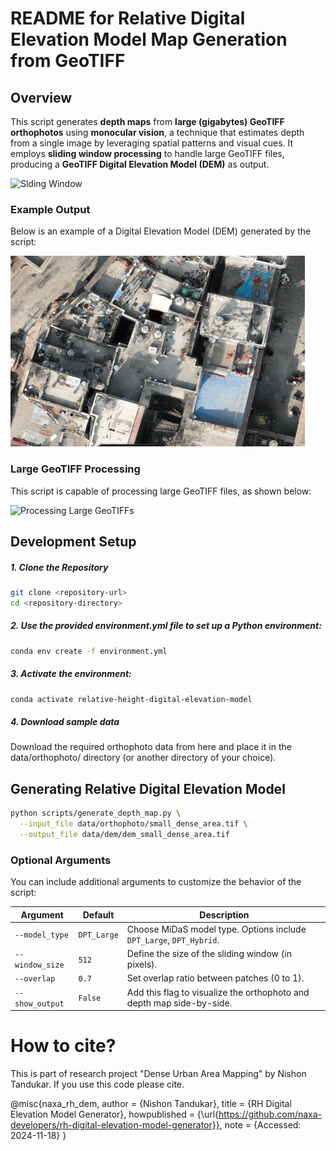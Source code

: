 # README for Relative Digital Elevation Model Map Generation from GeoTIFF
## Overview
This script generates **depth maps** from **large (gigabytes) GeoTIFF orthophotos**  using **monocular vision**, a technique that estimates depth from a single image by leveraging spatial patterns and visual cues. It employs **sliding window processing** to handle large GeoTIFF files, producing a **GeoTIFF Digital Elevation Model (DEM)** as output.

![Slding Window](docs/images/1.gif)


### Example Output
Below is an example of a Digital Elevation Model (DEM) generated by the script:

![Digital Elevation Model](docs/images/6.gif)

### Large GeoTIFF Processing
This script is capable of processing large GeoTIFF files, as shown below:

![Processing Large GeoTIFFs](https://github.com/user-attachments/assets/544a3b32-502f-43d4-b240-ccc19daedd5d)


## Development Setup

##### 1. Clone the Repository
```bash
git clone <repository-url>
cd <repository-directory>
```

##### 2. Use the provided environment.yml file to set up a Python environment:
```bash
conda env create -f environment.yml
```

##### 3. Activate the environment: 
```bash
conda activate relative-height-digital-elevation-model
```

##### 4. Download sample data
Download the required orthophoto data from here and place it in the data/orthophoto/ directory (or another directory of your choice).


## Generating Relative Digital Elevation Model
```bash
python scripts/generate_depth_map.py \
  --input_file data/orthophoto/small_dense_area.tif \
  --output_file data/dem/dem_small_dense_area.tif
```
### Optional Arguments
You can include additional arguments to customize the behavior of the script:

| Argument            | Default      | Description                                                        |
|---------------------|--------------|--------------------------------------------------------------------|
| `--model_type`      | `DPT_Large`  | Choose MiDaS model type. Options include `DPT_Large`, `DPT_Hybrid`.|
| `--window_size`     | `512`        | Define the size of the sliding window (in pixels).                 |
| `--overlap`         | `0.7`        | Set overlap ratio between patches (0 to 1).                       |
| `--show_output`     | `False`      | Add this flag to visualize the orthophoto and depth map side-by-side.|


# How to cite?
This is part of research project "Dense Urban Area Mapping" by Nishon Tandukar. 
If you use this code please cite. 

@misc{naxa_rh_dem,
  author = {Nishon Tandukar},
  title = {RH Digital Elevation Model Generator},
  howpublished = {\url{https://github.com/naxa-developers/rh-digital-elevation-model-generator}},
  note = {Accessed: 2024-11-18}
}
